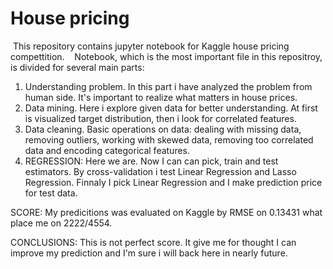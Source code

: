 # House pricing
 This repository contains jupyter notebook for Kaggle house pricing compettition.
 
 Notebook, which is the most important file in this repositroy, is divided for several main parts:
 
1. Understanding problem.
	In this part i have analyzed the problem from human side. It's important to realize what matters in house prices.
2. Data mining.	
	Here i explore given data for better understanding. At first is visualized target distribution, then i look for correlated features.
3. Data cleaning.
	Basic operations on data: dealing with missing data, removing outliers, working with skewed data, removing too correlated data and encoding categorical features.
4. REGRESSION:
	Here we are. Now I can can pick, train and test estimators. By  cross-validation i test Linear Regression and Lasso Regression. Finnaly I pick Linear Regression and I make prediction price for test data.

SCORE: My predicitions was evaluated on Kaggle by RMSE on 0.13431 what place me on 2222/4554.

CONCLUSIONS: This is not perfect score. It give me for thought I can improve my prediction and I'm sure i will back here in nearly future.
